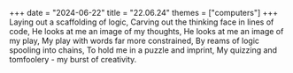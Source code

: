 +++
date = "2024-06-22"
title = "22.06.24"
themes = ["computers"]
+++
Laying out a scaffolding of logic,
Carving out the thinking face in lines of code,
He looks at me an image of my thoughts,
He looks at me an image of my play,
My play with words far more constrained,
By reams of logic spooling into chains,
To hold me in a puzzle and imprint,
My quizzing and tomfoolery - my burst of creativity.
